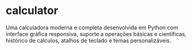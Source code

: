# calculator
Uma calculadora moderna e completa desenvolvida em Python com interface gráfica responsiva, suporte a operações básicas e científicas, histórico de cálculos, atalhos de teclado e temas personalizáveis.
